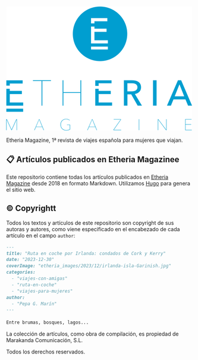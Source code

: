 ![Etheria Magazine](./logo.svg)

Etheria Magazine, 1ª revista de viajes española para mujeres que viajan.

## 📋 Artículos publicados en Etheria Magazinee
Este repositorio contiene todas los artículos publicados en [Etheria
Magazine](https://etheriamagazine.com) desde 2018 en formato Markdown.
Utilizamos [Hugo](https://gohugo.io/) para genera el sitio web.


## ©️ Copyrightt
Todos los textos y artículos de este repositorio son copyright de sus autoras y
autores, como viene especificado en el encabezado de cada artículo en el campo
`author`:

```markdown
---
title: "Ruta en coche por Irlanda: condados de Cork y Kerry"
date: "2023-12-30"
coverImage: "etheria_images/2023/12/irlanda-isla-Garinish.jpg"
categories: 
  - "viajes-con-amigas"
  - "ruta-en-coche"
  - "viajes-para-mujeres"
author: 
  - "Pepa G. Marín"
---

Entre brumas, bosques, lagos...
```

La colección de artículos, como obra de compilación, es propiedad de Marakanda
Comunicación, S.L.

Todos los derechos reservados.


